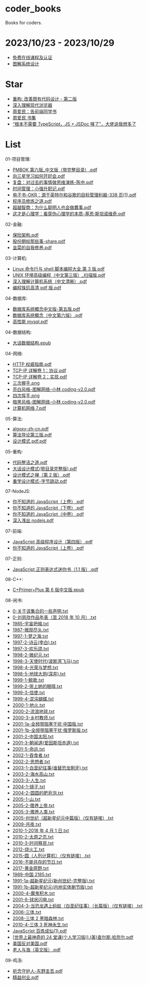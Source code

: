 # coder_books

Books for coders.

# 2023/10/23 - 2023/10/29

- [免费在线课程及认证](https://github.com/cloudcommunity/Free-Certifications)
- [图解系统设计](https://github.com/ByteByteGoHq/system-design-101#rest-api-vs-graphql)

# Star

- [重构: 改善既有代码设计 - 第二版](https://book-refactoring2.ifmicro.com/docs/)
- [深入理解现代浏览器](https://github.com/hax/360-w3c/blob/master/articles/20190605_%E6%B7%B1%E5%85%A5%E7%90%86%E8%A7%A3%E7%8E%B0%E4%BB%A3%E6%B5%8F%E8%A7%88%E5%99%A8.md)
- [周爱民：告前端同学书](https://mp.weixin.qq.com/s?__biz=MzI3NTM5NDgzOA==&mid=2247514258&idx=1&sn=15da5081f310fbb1302e098ea68c0706&chksm=eb0780ebdc7009fd458befdd75280dfd3560aa4d6f8c382b45d2429c3ff7cfab944d3240e8b8#rd)
- [周爱民 书集](https://weread.qq.com/web/search/books?author=%E5%91%A8%E7%88%B1%E6%B0%91)
- [“根本不需要 TypeScript，JS + JSDoc 够了”，大佬说我想多了](https://my.oschina.net/u/6852546/blog/10114672)

# List

01-项目管理:

- [PMBOK 第六版\_中文版（带完整目录）.pdf](./01-项目管理/PMBOK第六版_中文版（带完整目录）.pdf)
- [向三星学习如何开好会.pdf](./01-项目管理/向三星学习如何开好会.pdf)
- [复盘：对过去的事情做思维演练-陈中.pdf](./01-项目管理/复盘：对过去的事情做思维演练-陈中.pdf)
- [时间管理：小强升职记.pdf](./01-项目管理/时间管理：小强升职记.pdf)
- [电子书-OKR：源于英特尔和谷歌的目标管理利器-338 页(1).pdf](<./01-项目管理/电子书-OKR：源于英特尔和谷歌的目标管理利器-338页(1).pdf>)
- [程序员修炼之道.pdf](./01-项目管理/程序员修炼之道.pdf)
- [超越智商：为什么聪明人也会做蠢事.pdf](./01-项目管理/超越智商：为什么聪明人也会做蠢事.pdf)
- [这才是心理学：看穿伪心理学的本质-基思·斯坦诺维奇.pdf](./01-项目管理/这才是心理学：看穿伪心理学的本质-基思·斯坦诺维奇.pdf)

02-金融:

- [保险架构.pdf](./02-金融/保险架构.pdf)
- [股份期权那些事-share.pdf](./02-金融/股份期权那些事-share.pdf)
- [韭菜的自我修养.pdf](./02-金融/韭菜的自我修养.pdf)

03-计算机:

- [Linux 命令行与 shell 脚本编程大全.第 3 版.pdf](./03-计算机/Linux命令行与shell脚本编程大全.第3版.pdf)
- [UNIX 环境高级编程（中文第三版）\_扫描版.pdf](./03-计算机/UNIX环境高级编程（中文第三版）_扫描版.pdf)
- [深入理解计算机系统（中文清晰）.pdf](./03-计算机/深入理解计算机系统（中文清晰）.pdf)
- [编程珠玑高清 pdf 版.pdf](./03-计算机/编程珠玑高清pdf版.pdf)

04-数据库:

- [数据库系统概念中文版-第五版.pdf](./04-数据库/数据库系统概念中文版-第五版.pdf)
- [数据库系统概念（中文第六版）.pdf](./04-数据库/数据库系统概念（中文第六版）.pdf)
- [高性能 mysql.pdf](./04-数据库/高性能mysql.pdf)

04-数据结构:

- [大话数据结构.epub](./04-数据结构/大话数据结构.epub)

04-网络:

- [HTTP 权威指南.pdf](./04-网络/HTTP权威指南.pdf)
- [TCP-IP 详解卷 1：协议.pdf](./04-网络/TCP-IP详解卷1：协议.pdf)
- [TCP-IP 详解卷 2：实现.pdf](./04-网络/TCP-IP详解卷2：实现.pdf)
- [三次握手.png](./04-网络/三次握手.png)
- [亮白风格-图解网络-小林 coding-v2.0.pdf](./04-网络/亮白风格-图解网络-小林coding-v2.0.pdf)
- [四次挥手.png](./04-网络/四次挥手.png)
- [暗黑风格-图解网络-小林 coding-v2.0.pdf](./04-网络/暗黑风格-图解网络-小林coding-v2.0.pdf)
- [计算机网络 7.pdf](./04-网络/计算机网络7.pdf)

05-算法:

- [algoxy-zh-cn.pdf](./05-算法/algoxy-zh-cn.pdf)
- [算法导论第三版.pdf](./05-算法/算法导论第三版.pdf)
- [设计模式 pdf.pdf](./05-算法/设计模式pdf.pdf)

05-重构:

- [代码整洁之道.pdf](./05-重构/代码整洁之道.pdf)
- [大话设计模式(带目录完整版).pdf](<./05-重构/大话设计模式(带目录完整版).pdf>)
- [设计模式之禅（第 2 版）.pdf](./05-重构/设计模式之禅（第2版）.pdf)
- [重学设计模式-字节跳动.pdf](./05-重构/重学设计模式-字节跳动.pdf)

07-NodeJS:

- [你不知道的 JavaScript（上卷）.pdf](./07-NodeJS/你不知道的JavaScript（上卷）.pdf)
- [你不知道的 JavaScript（下卷）.pdf](./07-NodeJS/你不知道的JavaScript（下卷）.pdf)
- [你不知道的 JavaScript（中卷）.pdf](./07-NodeJS/你不知道的JavaScript（中卷）.pdf)
- [深入浅出 nodejs.pdf](./07-NodeJS/深入浅出nodejs.pdf)

07-前端:

- [JavaScript 高级程序设计（第四版）.pdf](./07-前端/JavaScript高级程序设计（第四版）.pdf)
- [你不知道的 JavaScript（上卷）.pdf](./07-前端/你不知道的JavaScript（上卷）.pdf)

07-正则:

- [JavaScript 正则表达式迷你书（1.1 版）.pdf](./07-正则/JavaScript正则表达式迷你书（1.1版）.pdf)

08-C++:

- [C+Primer+Plus 第 6 版中文版.epub](./08-C++/C+Primer+Plus第6版中文版.epub)

08-闲书:

- [0-关于该集合的一些声明.txt](./08-闲书/0-刘慈欣作品年表（至2018年10月）/0-关于该集合的一些声明.txt)
- [0-刘慈欣作品年表（至 2018 年 10 月）.txt](./08-闲书/0-刘慈欣作品年表（至2018年10月）/0-刘慈欣作品年表（至2018年10月）.txt)
- [1985-宇宙坍缩.txt](./08-闲书/0-刘慈欣作品年表（至2018年10月）/中短篇（42篇）/1985-宇宙坍缩.txt)
- [1987-微观尽头.txt](./08-闲书/0-刘慈欣作品年表（至2018年10月）/中短篇（42篇）/1987-微观尽头.txt)
- [1997-1-梦之海.txt](./08-闲书/0-刘慈欣作品年表（至2018年10月）/中短篇（42篇）/1997-1-梦之海.txt)
- [1997-2-诗云(李白).txt](<./08-闲书/0-刘慈欣作品年表（至2018年10月）/中短篇（42篇）/1997-2-诗云(李白).txt>)
- [1997-3-欢乐颂.txt](./08-闲书/0-刘慈欣作品年表（至2018年10月）/中短篇（42篇）/1997-3-欢乐颂.txt)
- [1998-2-微纪元.txt](./08-闲书/0-刘慈欣作品年表（至2018年10月）/中短篇（42篇）/1998-2-微纪元.txt)
- [1998-3-天使时代(波斯湾飞马).txt](<./08-闲书/0-刘慈欣作品年表（至2018年10月）/中短篇（42篇）/1998-3-天使时代(波斯湾飞马).txt>)
- [1998-4-光荣与梦想.txt](./08-闲书/0-刘慈欣作品年表（至2018年10月）/中短篇（42篇）/1998-4-光荣与梦想.txt)
- [1998-5-地球大炮(深井).txt](<./08-闲书/0-刘慈欣作品年表（至2018年10月）/中短篇（42篇）/1998-5-地球大炮(深井).txt>)
- [1999-1-鲸歌.txt](./08-闲书/0-刘慈欣作品年表（至2018年10月）/中短篇（42篇）/1999-1-鲸歌.txt)
- [1999-2-带上她的眼晴.txt](./08-闲书/0-刘慈欣作品年表（至2018年10月）/中短篇（42篇）/1999-2-带上她的眼晴.txt)
- [1999-3-信使.txt](./08-闲书/0-刘慈欣作品年表（至2018年10月）/中短篇（42篇）/1999-3-信使.txt)
- [1999-4-混沌蝴蝶.txt](./08-闲书/0-刘慈欣作品年表（至2018年10月）/中短篇（42篇）/1999-4-混沌蝴蝶.txt)
- [2000-1-地火.txt](./08-闲书/0-刘慈欣作品年表（至2018年10月）/中短篇（42篇）/2000-1-地火.txt)
- [2000-2-流浪地球.txt](./08-闲书/0-刘慈欣作品年表（至2018年10月）/中短篇（42篇）/2000-2-流浪地球.txt)
- [2000-3-乡村教师.txt](./08-闲书/0-刘慈欣作品年表（至2018年10月）/中短篇（42篇）/2000-3-乡村教师.txt)
- [2001-1a-全频带阻塞干扰·中国版.txt](./08-闲书/0-刘慈欣作品年表（至2018年10月）/中短篇（42篇）/2001-1a-全频带阻塞干扰·中国版.txt)
- [2001-1b-全频带阻塞干扰·俄罗斯版.txt](./08-闲书/0-刘慈欣作品年表（至2018年10月）/中短篇（42篇）/2001-1b-全频带阻塞干扰·俄罗斯版.txt)
- [2001-2-中国太阳.txt](./08-闲书/0-刘慈欣作品年表（至2018年10月）/中短篇（42篇）/2001-2-中国太阳.txt)
- [2001-3-朝闻道(爱因斯坦赤道).txt](<./08-闲书/0-刘慈欣作品年表（至2018年10月）/中短篇（42篇）/2001-3-朝闻道(爱因斯坦赤道).txt>)
- [2001-5-命运.txt](./08-闲书/0-刘慈欣作品年表（至2018年10月）/中短篇（42篇）/2001-5-命运.txt)
- [2002-1-吞食者.txt](./08-闲书/0-刘慈欣作品年表（至2018年10月）/中短篇（42篇）/2002-1-吞食者.txt)
- [2002-2-思想者.txt](./08-闲书/0-刘慈欣作品年表（至2018年10月）/中短篇（42篇）/2002-2-思想者.txt)
- [2003-1-白垩纪往事(谁替恐龙剔牙).txt](<./08-闲书/0-刘慈欣作品年表（至2018年10月）/中短篇（42篇）/2003-1-白垩纪往事(谁替恐龙剔牙).txt>)
- [2003-2-海水高山.txt](./08-闲书/0-刘慈欣作品年表（至2018年10月）/中短篇（42篇）/2003-2-海水高山.txt)
- [2003-3-人生.txt](./08-闲书/0-刘慈欣作品年表（至2018年10月）/中短篇（42篇）/2003-3-人生.txt)
- [2004-1-镜子.txt](./08-闲书/0-刘慈欣作品年表（至2018年10月）/中短篇（42篇）/2004-1-镜子.txt)
- [2004-2-圆圆的肥皂泡.txt](./08-闲书/0-刘慈欣作品年表（至2018年10月）/中短篇（42篇）/2004-2-圆圆的肥皂泡.txt)
- [2005-1-山.txt](./08-闲书/0-刘慈欣作品年表（至2018年10月）/中短篇（42篇）/2005-1-山.txt)
- [2005-2-赡养上帝.txt](./08-闲书/0-刘慈欣作品年表（至2018年10月）/中短篇（42篇）/2005-2-赡养上帝.txt)
- [2005-3-赡养人类.txt](./08-闲书/0-刘慈欣作品年表（至2018年10月）/中短篇（42篇）/2005-3-赡养人类.txt)
- [2005-创世纪（超新星纪元中篇版）（仅有链接）.txt](./08-闲书/0-刘慈欣作品年表（至2018年10月）/中短篇（42篇）/2005-创世纪（超新星纪元中篇版）（仅有链接）.txt)
- [2009-月夜.txt](./08-闲书/0-刘慈欣作品年表（至2018年10月）/中短篇（42篇）/2009-月夜.txt)
- [2010-1-2018 年 4 月 1 日.txt](./08-闲书/0-刘慈欣作品年表（至2018年10月）/中短篇（42篇）/2010-1-2018年4月1日.txt)
- [2010-2-太原之恋.txt](./08-闲书/0-刘慈欣作品年表（至2018年10月）/中短篇（42篇）/2010-2-太原之恋.txt)
- [2010-3-时间移民.txt](./08-闲书/0-刘慈欣作品年表（至2018年10月）/中短篇（42篇）/2010-3-时间移民.txt)
- [2012-烧火工.txt](./08-闲书/0-刘慈欣作品年表（至2018年10月）/中短篇（42篇）/2012-烧火工.txt)
- [2015-圆（人列计算机）（仅有链接）.txt](./08-闲书/0-刘慈欣作品年表（至2018年10月）/中短篇（42篇）/2015-圆（人列计算机）（仅有链接）.txt)
- [2016-不能共存的节日.txt](./08-闲书/0-刘慈欣作品年表（至2018年10月）/中短篇（42篇）/2016-不能共存的节日.txt)
- [2017-黄金原野.txt](./08-闲书/0-刘慈欣作品年表（至2018年10月）/中短篇（42篇）/2017-黄金原野.txt)
- [1989-中国 2185.txt](./08-闲书/0-刘慈欣作品年表（至2018年10月）/长篇（9篇）/1989-中国2185.txt)
- [1991-1a-超新星纪元(新创世纪-完整版).txt](<./08-闲书/0-刘慈欣作品年表（至2018年10月）/长篇（9篇）/1991-1a-超新星纪元(新创世纪-完整版).txt>)
- [1991-1b-超新星纪元(内地实体删节版).txt](<./08-闲书/0-刘慈欣作品年表（至2018年10月）/长篇（9篇）/1991-1b-超新星纪元(内地实体删节版).txt>)
- [2000-4-魔鬼积木.txt](./08-闲书/0-刘慈欣作品年表（至2018年10月）/长篇（9篇）/2000-4-魔鬼积木.txt)
- [2001-6-球状闪电.txt](./08-闲书/0-刘慈欣作品年表（至2018年10月）/长篇（9篇）/2001-6-球状闪电.txt)
- [2004-3-当恐龙遇上蚂蚁（白垩纪往事）（长篇版）（仅有链接）.txt](./08-闲书/0-刘慈欣作品年表（至2018年10月）/长篇（9篇）/2004-3-当恐龙遇上蚂蚁（白垩纪往事）（长篇版）（仅有链接）.txt)
- [2006-三体.txt](./08-闲书/0-刘慈欣作品年表（至2018年10月）/长篇（9篇）/2006-三体.txt)
- [2008-三体 2 黑暗森林.txt](./08-闲书/0-刘慈欣作品年表（至2018年10月）/长篇（9篇）/2008-三体2黑暗森林.txt)
- [2010-4-三体 3 死神永生.txt](./08-闲书/0-刘慈欣作品年表（至2018年10月）/长篇（9篇）/2010-4-三体3死神永生.txt)
- [JavaScript 百炼成仙(1).pdf](<./08-闲书/JavaScript百炼成仙(1).pdf>)
- [[世界上最神奇的 24 堂课(个人学习版)].(美)查尔斯.哈奈尔.pdf](<./08-闲书/[世界上最神奇的24堂课(个人学习版)].(美)查尔斯.哈奈尔.pdf>)
- [美国反对美国.pdf](./08-闲书/美国反对美国.pdf)
- [老人与海（英文版）.pdf](./08-闲书/老人与海（英文版）.pdf)

09-鸡汤:

- [祈念守护人-东野圭吾.pdf](./09-鸡汤/祈念守护人-东野圭吾.pdf)
- [精益创业.pdf](./09-鸡汤/精益创业.pdf)
